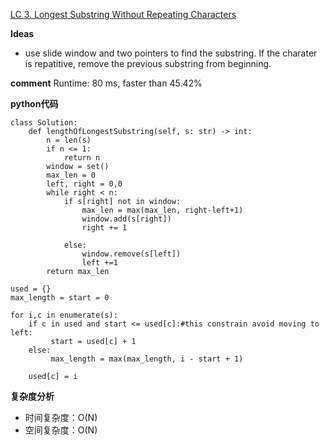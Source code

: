 [LC 3. Longest Substring Without Repeating Characters](https://leetcode.com/problems/longest-substring-without-repeating-characters/)

**Ideas**
- use slide window and two pointers to find the substring. If the charater is repatitive, remove the previous substring from beginning. 


**comment**
Runtime:  80 ms, faster than 45.42% 


**python代码**
```
class Solution:
    def lengthOfLongestSubstring(self, s: str) -> int:
        n = len(s)
        if n <= 1:
            return n
        window = set()
        max_len = 0
        left, right = 0,0
        while right < n:
            if s[right] not in window:
                max_len = max(max_len, right-left+1)
                window.add(s[right])
                right += 1
            
            else:
                window.remove(s[left])
                left +=1
        return max_len
```
```
used = {}
max_length = start = 0

for i,c in enumerate(s):
    if c in used and start <= used[c]:#this constrain avoid moving to left:
         start = used[c] + 1
    else:
         max_length = max(max_length, i - start + 1)
            
    used[c] = i

```

**复杂度分析**
- 时间复杂度：O(N)
- 空间复杂度：O(N)